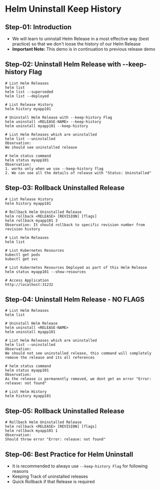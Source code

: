 # Helm Uninstall Keep History 

## Step-01: Introduction
- We will learn to uninstall Helm Release in a most effective way (best practice) so that we don't loose the history of our Helm Release
- **Important Note:** This demo is in continuation to previous release demo

## Step-02: Uninstall Helm Release with --keep-history Flag
```t
# List Helm Releases
helm list
helm list --superseded
helm list --deployed

# List Release History
helm history myapp101

# Uninstall Helm Release with --keep-history Flag
helm uninstall <RELEASE-NAME> --keep-history
helm uninstall myapp101 --keep-history

# List Helm Releases which are uninstalled
helm list --uninstalled
Observation:
We should see uninstalled release

# helm status command
helm status myapp101
Observation:
1. works only when we use --keep-history flag
2. We can see all the details of release with "Status: Uninstalled"
```

## Step-03: Rollback Uninstalled Release
```t
# List Release History
helm history myapp101

# Rollback Helm Uninstalled Release
helm rollback <RELEASE> [REVISION] [flags]
helm rollback myapp101 3
Observation: It should rollback to specific revision number from revision history

# List Helm Releases
helm list

# List Kubernetes Resources
kubectl get pods
kubectl get svc

# List Kubernetes Resources Deployed as part of this Helm Release
helm status myapp101 --show-resources

# Access Application 
http://localhost:31232
```

## Step-04: Uninstall Helm Release - NO FLAGS
```t
# List Helm Releases
helm list

# Uninstall Helm Release
helm uninstall <RELEASE-NAME>
helm uninstall myapp101

# List Helm Releases which are uninstalled
helm list --uninstalled
Observation:
We should not see uninstalled release, this command will completely remove the release and its all references

# helm status command
helm status myapp101
Observation:
As the release is permanently removed, we dont get an error "Error: release: not found"

# List Helm History
helm history myapp101
```

## Step-05: Rollback Uninstalled Release
```t
# Rollback Helm Uninstalled Release
helm rollback <RELEASE> [REVISION] [flags]
helm rollback myapp101 1 
Observation: 
Should throw error "Error: release: not found"
```

## Step-06: Best Practice for Helm Uninstall
- It is recommended to always use `--keep-history Flag` for following reasons
- Keeping Track of uninstalled releases
- Quick Rollback if that Release is required

